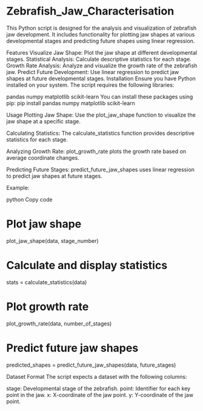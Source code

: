 # Zebrafish_Jaw_Characterisation
This Python script is designed for the analysis and visualization of zebrafish jaw development. It includes
functionality for plotting jaw shapes at various developmental stages and predicting future shapes using linear
regression.

Features
Visualize Jaw Shape: Plot the jaw shape at different developmental stages.
Statistical Analysis: Calculate descriptive statistics for each stage.
Growth Rate Analysis: Analyze and visualize the growth rate of the zebrafish jaw.
Predict Future Development: Use linear regression to predict jaw shapes at future developmental stages.
Installation
Ensure you have Python installed on your system. The script requires the following libraries:

pandas
numpy
matplotlib
scikit-learn
You can install these packages using pip:
pip install pandas numpy matplotlib scikit-learn

Usage
Plotting Jaw Shape:
Use the plot_jaw_shape function to visualize the jaw shape at a specific stage.

Calculating Statistics:
The calculate_statistics function provides descriptive statistics for each stage.

Analyzing Growth Rate:
plot_growth_rate plots the growth rate based on average coordinate changes.

Predicting Future Stages:
predict_future_jaw_shapes uses linear regression to predict jaw shapes at future stages.

Example:

python
Copy code
# Plot jaw shape
plot_jaw_shape(data, stage_number)

# Calculate and display statistics
stats = calculate_statistics(data)

# Plot growth rate
plot_growth_rate(data, number_of_stages)

# Predict future jaw shapes
predicted_shapes = predict_future_jaw_shapes(data, future_stages)


Dataset Format
The script expects a dataset with the following columns:

stage: Developmental stage of the zebrafish.
point: Identifier for each key point in the jaw.
x: X-coordinate of the jaw point.
y: Y-coordinate of the jaw point.
